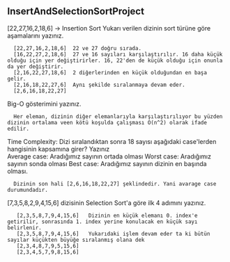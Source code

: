 ## InsertAndSelectionSortProject
  [22,27,16,2,18,6] -> Insertion Sort Yukarı verilen dizinin sort türüne göre aşamalarını yazınız.
      
      [22,27,16,2,18,6]  22 ve 27 doğru sırada.
      [16,22,27,2,18,6]  27 ve 16 sayıları karşılaştırılır. 16 daha küçük olduğu için yer değiştirirler. 16, 22'den de küçük olduğu için onunla da yer değiştirir.
      [2,16,22,27,18,6]  2 diğerlerinden en küçük olduğundan en başa gelir.
      [2,16,18,22,27,6]  Aynı şekilde sıralanmaya devam eder.
      [2,6,16,18,22,27]
      
  Big-O gösterimini yazınız. 
      
      
      Her eleman, dizinin diğer elemanlarıyla karşılaştırılıyor bu yüzden dizinin ortalama veen kötü koşulda çalışması O(n^2) olarak ifade edilir. 
   Time Complexity: Dizi sıralandıktan sonra 18 sayısı aşağıdaki case'lerden hangisinin kapsamına girer? Yazınız  
   Average case: Aradığımız sayının ortada olması
   Worst case: Aradığımız sayının sonda olması
   Best case: Aradığımız sayının dizinin en başında olması.
         
      Dizinin son hali [2,6,16,18,22,27] şeklindedir. Yani avarage case durumundadır.
  [7,3,5,8,2,9,4,15,6] dizisinin Selection Sort'a göre ilk 4 adımını yazınız.

       [2,3,5,8,7,9,4,15,6]   Dizinin en küçük elemanı 0. index'e getirilir, sonrasında 1. index yerine konulacak en küçük sayı belirlenir.
       [2,3,5,8,7,9,4,15,6]   Yukarıdaki işlem devam eder ta ki bütün sayılar küçükten büyüğe sıralanmış olana dek
       [2,3,4,8,7,9,5,15,6]
       [2,3,4,5,7,9,8,15,6]
       
      
              


  
<!---
nidaklc/nidaklc is a ✨ special ✨ repository because its `README.md` (this file) appears on your GitHub profile.
You can click the Preview link to take a look at your changes.
--->
